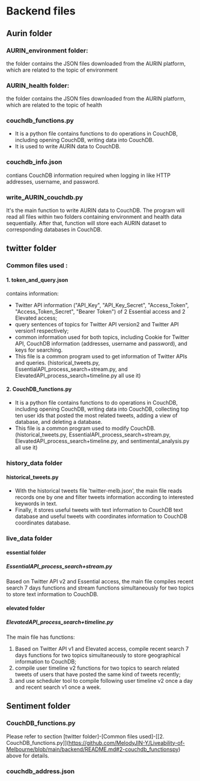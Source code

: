 # Backend files

## Aurin folder
### AURIN_environment folder:
the folder contains the JSON files downloaded from the AURIN platform, which are related to the topic of environment
### AURIN_health folder:
the folder contains the JSON files downloaded from the AURIN platform, which are related to the topic of health
### couchdb_functions.py
* It is a python file contains functions to do operations in CouchDB, including opening CouchDB, writing data into CouchDB. 
* It is used to write AURIN data to CouchDB.
### couchdb_info.json
contians CouchDB information required when logging in like HTTP addresses, username, and password.
### write_AURIN_couchdb.py
It's the main function to write AURIN data to CouchDB. The program will read all files within two folders containing environment and health data sequentially. After that, function will store each AURIN dataset to corresponding databases in CouchDB.

## twitter folder
### Common files used :
#### 1. token_and_query.json 
contains information:
* Twitter API information ("API_Key", "API_Key_Secret", "Access_Token", "Access_Token_Secret", "Bearer Token") of 2 Essential access and 2 Elevated access;    
* query sentences of topics for Twitter API version2 and Twitter API version1 respectively;
* common information used for both topics, including Cookie for Twitter API, CouchDB information (addresses, username and password), and keys for searching.
* This file is a common program used to get information of Twitter APIs and queries. (historical_tweets.py, EssentialAPI_process_search+stream.py, and ElevatedAPI_process_search+timeline.py all use it)

#### 2. CouchDB_functions.py
* It is a python file contains functions to do operations in CouchDB, including opening CouchDB, writing data into CouchDB, collecting top ten user ids that posted the most related tweets, adding a view of database, and deleting a database.
* This file is a common program used to modify CouchDB. (historical_tweets.py, EssentialAPI_process_search+stream.py, ElevatedAPI_process_search+timeline.py, and sentimental_analysis.py all use it)

### history_data folder
#### historical_tweets.py
* With the historical tweets file 'twitter-melb.json', the main file reads records one by one and filter tweets information according to interested keywords in text. 
* Finally, it stores useful tweets with text information to CouchDB text database and useful tweets with coordinates information to CouchDB coordinates database.

### live_data folder
#### essential folder
##### EssentialAPI_process_search+stream.py
Based on Twitter API v2 and Essential access, the main file compiles recent search 7 days functions and stream functions simultaneously for two topics to store text information to CouchDB.

#### elevated folder
##### ElevatedAPI_process_search+timeline.py  
The main file has functions:
1. Based on Twitter API v1 and Elevated access, compile recent search 7 days functions for two topics simultaneously to store geographical information to CouchDB;
2. compile user timeline v2 functions for two topics to search related tweets of users that have posted the same kind of tweets recently;
3. and use scheduler tool to compile following user timeline v2 once a day and recent search v1 once a week.
     
## Sentiment folder
### CouchDB_functions.py 
Please refer to section \[twitter folder\]-\[Common files used\]-\[[2. CouchDB_functions.py]\](https://github.com/MelodyJIN-Y/Liveability-of-Melbourne/blob/main/backend/README.md#2-couchdb_functionspy) above for details.
### couchdb_address.json

